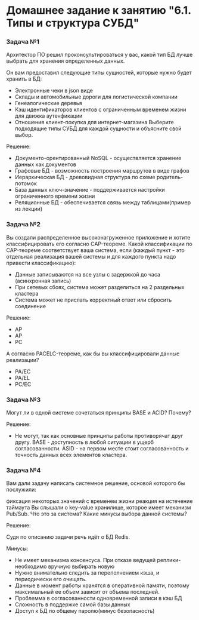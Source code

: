# Домашнее задание к занятию "6.1. Типы и структура СУБД"


### Задача №1 

Архитектор ПО решил проконсультироваться у вас, какой тип БД лучше выбрать для хранения определенных данных.

Он вам предоставил следующие типы сущностей, которые нужно будет хранить в БД:

* Электронные чеки в json виде
* Склады и автомобильные дороги для логистической компании
* Генеалогические деревья
* Кэш идентификаторов клиентов с ограниченным временем жизни для движка аутенфикации
* Отношения клиент-покупка для интернет-магазина
Выберите подходящие типы СУБД для каждой сущности и объясните свой выбор.

Решение: 

* Документо-орентированный NoSQL - осуществляется хранение данных как документов
* Графовые БД - возможность построения маршрутов в виде графов
* Иерархическая БД - древовидная структура по схеме родитель-потомок
* База данных ключ-значение - поддерживается настройки ограниченного времени жизни
* Реляционные БД - обеспечивается связь между таблицами(пример из лекции)


### Задача №2

Вы создали распределенное высоконагруженное приложение и хотите классифицировать его согласно CAP-теореме. Какой классификации по CAP-теореме соответствует ваша система, если (каждый пункт - это отдельная реализация вашей системы и для каждого пункта надо привести классификацию):

* Данные записываются на все узлы с задержкой до часа (асинхронная запись)
* При сетевых сбоях, система может разделиться на 2 раздельных кластера
* Система может не прислать корректный ответ или сбросить соединение


Решение:

* AP
* AP
* PC

А согласно PACELC-теореме, как бы вы классифицировали данные реализации?

* PA/EC
* PA/EL
* PC/EC

### Задача №3

Могут ли в одной системе сочетаться принципы BASE и ACID? Почему?

Решение:

* Не могут, так как основные принципы работы противорячат друг другу. BASE - доступность в любой ситуации в ущерб согласованности. ASID - на первом месте стоит согласованность и точность данных всех элементов кластера.

### Задача №4

Вам дали задачу написать системное решение, основой которого бы послужили:

фиксация некоторых значений с временем жизни
реакция на истечение таймаута
Вы слышали о key-value хранилище, которое имеет механизм Pub/Sub. Что это за система? Какие минусы выбора данной системы?

Решение:

Судя по описанию задачи речь идёт о БД Redis.

Минусы:

* Не имеет механизма консенсуса. При отказе ведущей реплики-необходимо вручную выбирать новую
* Нужно внимательно следить за переполнением кэша, и периодически его очищать.
* Данные в момент работы хранятся в оперативной памяти, поэтому максимальный ее объем зависит от объема последней.
* Проблемма в согласованности одновременной записи в кэш БД
* Сложность в поддержке самой базы данных
* Доступ к БД по общему паролю(минус безопасность)
